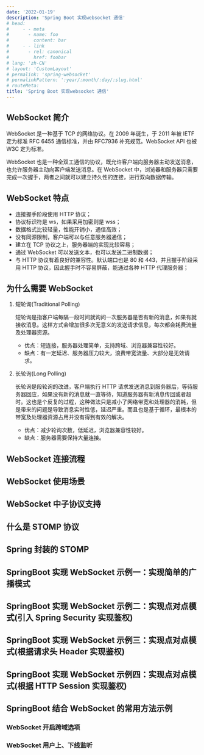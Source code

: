 ```yaml
---
date: '2022-01-19'
description: 'Spring Boot 实现websocket 通信'
# head:
#     - - meta
#       - name: foo
#         content: bar
#     - - link
#       - rel: canonical
#         href: foobar
# lang: 'zh-CN'
# layout: 'CustomLayout'
# permalink: 'spring-websocket'
# permalinkPattern: ':year/:month/:day/:slug.html'
# routeMeta: 
title: 'Spring Boot 实现websocket 通信'
---
```


## WebSocket 简介

WebSocket 是一种基于 TCP 的网络协议。在 2009 年诞生，于 2011 年被 IETF 定为标准 RFC 6455 通信标准，并由 RFC7936 补充规范。WebSocket API 也被 W3C 定为标准。

WebSocket 也是一种全双工通信的协议，既允许客户端向服务器主动发送消息，也允许服务器主动向客户端发送消息。在 WebSocket 中，浏览器和服务器只需要完成一次握手，两者之间就可以建立持久性的连接，进行双向数据传输。

## WebSocket 特点

- 连接握手阶段使用 HTTP 协议；
- 协议标识符是 ws，如果采用加密则是 wss；
- 数据格式比较轻量，性能开销小，通信高效；
- 没有同源限制，客户端可以与任意服务器通信；
- 建立在 TCP 协议之上，服务器端的实现比较容易；
- 通过 WebSocket 可以发送文本，也可以发送二进制数据；
- 与 HTTP 协议有着良好的兼容性。默认端口也是 80 和 443，并且握手阶段采用 HTTP 协议，因此握手时不容易屏蔽，能通过各种 HTTP 代理服务器；

## 为什么需要 WebSocket

1. 短轮询(Traditional Polling)

    短轮询是指客户端每隔一段时间就询问一次服务器是否有新的消息，如果有就接收消息。这样方式会增加很多次无意义的发送请求信息，每次都会耗费流量及处理器资源。

    - 优点：短连接，服务器处理简单，支持跨域、浏览器兼容性较好。
    - 缺点：有一定延迟、服务器压力较大，浪费带宽流量、大部分是无效请求。

2. 长轮询(Long Polling)

    长轮询是段轮询的改进，客户端执行 HTTP 请求发送消息到服务器后，等待服务器回应，如果没有新的消息就一直等待，知道服务器有新消息传回或者超时。这也是个反复的过程，这种做法只是减小了网络带宽和处理器的消耗，但是带来的问题是导致消息实时性低，延迟严重。而且也是基于循环，最根本的带宽及处理器资源占用并没有得到有效的解决。

    - 优点：减少轮询次数，低延迟，浏览器兼容性较好。
    - 缺点：服务器需要保持大量连接。

## WebSocket 连接流程

## WebSocket 使用场景

## WebSocket 中子协议支持

## 什么是 STOMP 协议

## Spring 封装的 STOMP

## SpringBoot 实现 WebSocket 示例一：实现简单的广播模式

## SpringBoot 实现 WebSocket 示例二：实现点对点模式(引入 Spring Security 实现鉴权)

## SpringBoot 实现 WebSocket 示例三：实现点对点模式(根据请求头 Header 实现鉴权)

## SpringBoot 实现 WebSocket 示例四：实现点对点模式(根据 HTTP Session 实现鉴权)

## SpringBoot 结合 WebSocket 的常用方法示例

### WebSocket 开启跨域选项

### WebSocket 用户上、下线监听

